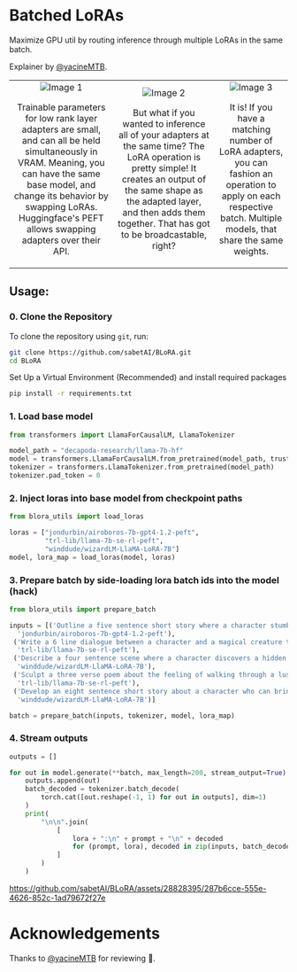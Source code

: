 # Batched LoRAs

Maximize GPU util by routing inference through multiple LoRAs in the same batch.

Explainer by [@yacineMTB](https://twitter.com/yacineMTB/status/1698844951692419558?s=20).

<table>
  <tr>
    <td align="center">
      <img src="https://github.com/sabetAI/BLoRA/assets/28828395/a99a7503-e022-4012-84fb-4626d8a15cc5" alt="Image 1" />
      <p>Trainable parameters for low rank layer adapters are small, and can all be held simultaneously in VRAM. Meaning, you can have the same base model, and change its behavior by swapping LoRAs. Huggingface's PEFT allows swapping adapters over their API.</p>
    </td>
    <td align="center">
      <img src="https://github.com/sabetAI/BLoRA/assets/28828395/759326cb-d4da-402c-940b-ad479144b6e4" alt="Image 2"/>
      <p>But what if you wanted to inference all of your adapters at the same time? The LoRA operation is pretty simple! It creates an output of the same shape as the adapted layer, and then adds them together. That has got to be broadcastable, right?</p>
    </td>
    <td align="center">
      <img src="https://github.com/sabetAI/BLoRA/assets/28828395/b335b30c-438c-494b-ad74-65debcd1910e" alt="Image 3" />
      <p>It is! If you have a matching number of LoRA adapters, you can fashion an operation to apply on each respective batch. Multiple models, that share the same weights.</p>
    </td>
  </tr>
</table>

## Usage:
### 0. Clone the Repository

To clone the repository using `git`, run:

```bash
git clone https://github.com/sabetAI/BLoRA.git
cd BLoRA
```

Set Up a Virtual Environment (Recommended) and install required packages

``` bash
pip install -r requirements.txt
```

### 1. Load base model

``` python
from transformers import LlamaForCausalLM, LlamaTokenizer

model_path = "decapoda-research/llama-7b-hf"
model = transformers.LlamaForCausalLM.from_pretrained(model_path, trust_remote_code=True)
tokenizer = transformers.LlamaTokenizer.from_pretrained(model_path)
tokenizer.pad_token = 0
```

### 2. Inject loras into base model from checkpoint paths

``` python
from blora_utils import load_loras

loras = ["jondurbin/airoboros-7b-gpt4-1.2-peft", 
         "trl-lib/llama-7b-se-rl-peft",
         "winddude/wizardLM-LlaMA-LoRA-7B"]
model, lora_map = load_loras(model, loras)
```

### 3. Prepare batch by side-loading lora batch ids into the model (hack)

``` python
from blora_utils import prepare_batch

inputs = [('Outline a five sentence short story where a character stumbles upon a secret room in their house that contains relics from their future.',
  'jondurbin/airoboros-7b-gpt4-1.2-peft'),
 ('Write a 6 line dialogue between a character and a magical creature that only they can see.',
  'trl-lib/llama-7b-se-rl-peft'),
 ('Describe a four sentence scene where a character discovers a hidden talent that changes their life forever.',
  'winddude/wizardLM-LlaMA-LoRA-7B'),
 ('Sculpt a three verse poem about the feeling of walking through a lush, vibrant garden in full bloom.',
  'trl-lib/llama-7b-se-rl-peft'),
 ('Develop an eight sentence short story about a character who can bring their dreams into reality, but only for a limited time.',
  'winddude/wizardLM-LlaMA-LoRA-7B')]

batch = prepare_batch(inputs, tokenizer, model, lora_map)
```

### 4. Stream outputs

``` python
outputs = []

for out in model.generate(**batch, max_length=200, stream_output=True):
    outputs.append(out)
    batch_decoded = tokenizer.batch_decode(
        torch.cat([out.reshape(-1, 1) for out in outputs], dim=1)
    )
    print(
        "\n\n".join(
            [
                lora + ":\n" + prompt + "\n" + decoded
                for (prompt, lora), decoded in zip(inputs, batch_decoded)
            ]
        )
    )
```

https://github.com/sabetAI/BLoRA/assets/28828395/287b6cce-555e-4626-852c-1ad79672f27e

# Acknowledgements

Thanks to [@yacineMTB](https://twitter.com/yacineMTB/status/1698844951692419558?s=20) for reviewing 🙏.
